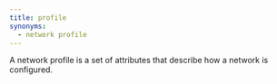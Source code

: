 ```yaml
---
title: profile
synonyms:
  - network profile
---
```

A network profile is a set of attributes that describe how a network is configured.